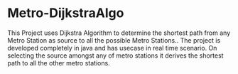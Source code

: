 # Metro-DijkstraAlgo
This Project uses Dijkstra Algorithm to determine the shortest path from any Metro Station as source to all the possible Metro Stations.. The project is developed completely in java and has usecase in real time scenario. On selecting the source amongst any of metro stations it derives the shortest path to all the other metro stations.

